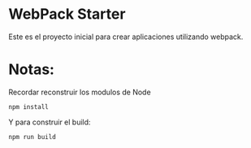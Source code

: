 # WebPack Starter

Este es el proyecto inicial para crear aplicaciones utilizando webpack.

# Notas:
Recordar reconstruir los modulos de Node
```
npm install
```

Y para construir el build:
```
npm run build
```